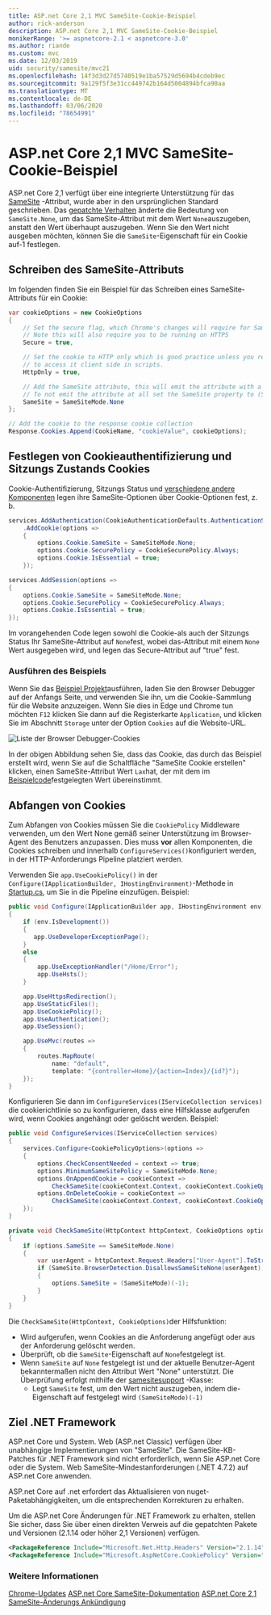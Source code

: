 ```yaml
---
title: ASP.net Core 2,1 MVC SameSite-Cookie-Beispiel
author: rick-anderson
description: ASP.net Core 2,1 MVC SameSite-Cookie-Beispiel
monikerRange: '>= aspnetcore-2.1 < aspnetcore-3.0'
ms.author: riande
ms.custom: mvc
ms.date: 12/03/2019
uid: security/samesite/mvc21
ms.openlocfilehash: 14f3d3d27d5740519e1ba57529d5694b4cdeb9ec
ms.sourcegitcommit: 9a129f5f3e31cc449742b164d5004894bfca90aa
ms.translationtype: MT
ms.contentlocale: de-DE
ms.lasthandoff: 03/06/2020
ms.locfileid: "78654991"
---
```

# <a name="aspnet-core-21-mvc-samesite-cookie-sample"></a>ASP.net Core 2,1 MVC SameSite-Cookie-Beispiel

ASP.net Core 2,1 verfügt über eine integrierte Unterstützung für das [SameSite](https://www.owasp.org/index.php/SameSite) -Attribut, wurde aber in den ursprünglichen Standard geschrieben. Das [gepatchte Verhalten](https://github.com/dotnet/aspnetcore/issues/8212) änderte die Bedeutung von `SameSite.None`, um das SameSite-Attribut mit dem Wert `None`auszugeben, anstatt den Wert überhaupt auszugeben. Wenn Sie den Wert nicht ausgeben möchten, können Sie die `SameSite`-Eigenschaft für ein Cookie auf-1 festlegen.

## <a name="sampleCode"></a>Schreiben des SameSite-Attributs

Im folgenden finden Sie ein Beispiel für das Schreiben eines SameSite-Attributs für ein Cookie:

```c#
var cookieOptions = new CookieOptions
{
    // Set the secure flag, which Chrome's changes will require for SameSite none.
    // Note this will also require you to be running on HTTPS
    Secure = true,

    // Set the cookie to HTTP only which is good practice unless you really do need
    // to access it client side in scripts.
    HttpOnly = true,

    // Add the SameSite attribute, this will emit the attribute with a value of none.
    // To not emit the attribute at all set the SameSite property to (SameSiteMode)(-1).
    SameSite = SameSiteMode.None
};

// Add the cookie to the response cookie collection
Response.Cookies.Append(CookieName, "cookieValue", cookieOptions);
```

## <a name="setting-cookie-authentication-and-session-state-cookies"></a>Festlegen von Cookieauthentifizierung und Sitzungs Zustands Cookies

Cookie-Authentifizierung, Sitzungs Status und [verschiedene andere Komponenten](https://docs.microsoft.com/aspnet/core/security/samesite?view=aspnetcore-2.1) legen ihre SameSite-Optionen über Cookie-Optionen fest, z. b.

```c#
services.AddAuthentication(CookieAuthenticationDefaults.AuthenticationScheme)
    .AddCookie(options =>
    {
        options.Cookie.SameSite = SameSiteMode.None;
        options.Cookie.SecurePolicy = CookieSecurePolicy.Always;
        options.Cookie.IsEssential = true;
    });

services.AddSession(options =>
{
    options.Cookie.SameSite = SameSiteMode.None;
    options.Cookie.SecurePolicy = CookieSecurePolicy.Always;
    options.Cookie.IsEssential = true;
});
```

Im vorangehenden Code legen sowohl die Cookie-als auch der Sitzungs Status Ihr SameSite-Attribut auf `None`fest, wobei das-Attribut mit einem `None` Wert ausgegeben wird, und legen das Secure-Attribut auf "true" fest.

### <a name="run-the-sample"></a>Ausführen des Beispiels

Wenn Sie das [Beispiel Projekt](https://github.com/blowdart/AspNetSameSiteSamples/tree/master/AspNetCore21MVC)ausführen, laden Sie den Browser Debugger auf der Anfangs Seite, und verwenden Sie ihn, um die Cookie-Sammlung für die Website anzuzeigen. Wenn Sie dies in Edge und Chrome tun möchten `F12` klicken Sie dann auf die Registerkarte `Application`, und klicken Sie im Abschnitt `Storage` unter der Option `Cookies` auf die Website-URL.

![Liste der Browser Debugger-Cookies](BrowserDebugger.png)

In der obigen Abbildung sehen Sie, dass das Cookie, das durch das Beispiel erstellt wird, wenn Sie auf die Schaltfläche "SameSite Cookie erstellen" klicken, einen SameSite-Attribut Wert `Lax`hat, der mit dem im [Beispielcode](#sampleCode)festgelegten Wert übereinstimmt.

## <a name="interception"></a>Abfangen von Cookies

Zum Abfangen von Cookies müssen Sie die `CookiePolicy` Middleware verwenden, um den Wert None gemäß seiner Unterstützung im Browser-Agent des Benutzers anzupassen. Dies muss **vor** allen Komponenten, die Cookies schreiben und innerhalb `ConfigureServices()`konfiguriert werden, in der HTTP-Anforderungs Pipeline platziert werden.

Verwenden Sie `app.UseCookiePolicy()` in der `Configure(IApplicationBuilder, IHostingEnvironment)`-Methode in [Startup.cs](https://github.com/blowdart/AspNetSameSiteSamples/blob/master/AspNetCore21MVC/Startup.cs), um Sie in die Pipeline einzufügen. Beispiel:

```c#
public void Configure(IApplicationBuilder app, IHostingEnvironment env)
{
    if (env.IsDevelopment())
    {
       app.UseDeveloperExceptionPage();
    }
    else
    {
        app.UseExceptionHandler("/Home/Error");
        app.UseHsts();
    }

    app.UseHttpsRedirection();
    app.UseStaticFiles();
    app.UseCookiePolicy();
    app.UseAuthentication();
    app.UseSession();

    app.UseMvc(routes =>
    {
        routes.MapRoute(
            name: "default",
            template: "{controller=Home}/{action=Index}/{id?}");
    });
}
```

Konfigurieren Sie dann im `ConfigureServices(IServiceCollection services)` die cookierichtlinie so zu konfigurieren, dass eine Hilfsklasse aufgerufen wird, wenn Cookies angehängt oder gelöscht werden. Beispiel:

```c#
public void ConfigureServices(IServiceCollection services)
{
    services.Configure<CookiePolicyOptions>(options =>
    {
        options.CheckConsentNeeded = context => true;
        options.MinimumSameSitePolicy = SameSiteMode.None;
        options.OnAppendCookie = cookieContext =>
            CheckSameSite(cookieContext.Context, cookieContext.CookieOptions);
        options.OnDeleteCookie = cookieContext =>
            CheckSameSite(cookieContext.Context, cookieContext.CookieOptions);
    });
}

private void CheckSameSite(HttpContext httpContext, CookieOptions options)
{
    if (options.SameSite == SameSiteMode.None)
    {
        var userAgent = httpContext.Request.Headers["User-Agent"].ToString();
        if (SameSite.BrowserDetection.DisallowsSameSiteNone(userAgent))
        {
            options.SameSite = (SameSiteMode)(-1);
        }
    }
}
```

Die `CheckSameSite(HttpContext, CookieOptions)`der Hilfsfunktion:

* Wird aufgerufen, wenn Cookies an die Anforderung angefügt oder aus der Anforderung gelöscht werden.
* Überprüft, ob die `SameSite`-Eigenschaft auf `None`festgelegt ist.
* Wenn `SameSite` auf `None` festgelegt ist und der aktuelle Benutzer-Agent bekanntermaßen nicht den Attribut Wert "None" unterstützt. Die Überprüfung erfolgt mithilfe der [samesitesupport](https://github.com/dotnet/AspNetCore.Docs/tree/master/aspnetcore/security/samesite/sample/snippets/SameSiteSupport.cs) -Klasse:
  * Legt `SameSite` fest, um den Wert nicht auszugeben, indem die-Eigenschaft auf festgelegt wird `(SameSiteMode)(-1)`

## <a name="targeting-net-framework"></a>Ziel .NET Framework

ASP.net Core und System. Web (ASP.net Classic) verfügen über unabhängige Implementierungen von "SameSite". Die SameSite-KB-Patches für .NET Framework sind nicht erforderlich, wenn Sie ASP.net Core oder die System. Web SameSite-Mindestanforderungen (.NET 4.7.2) auf ASP.net Core anwenden.

ASP.net Core auf .net erfordert das Aktualisieren von nuget-Paketabhängigkeiten, um die entsprechenden Korrekturen zu erhalten.

Um die ASP.net Core Änderungen für .NET Framework zu erhalten, stellen Sie sicher, dass Sie über einen direkten Verweis auf die gepatchten Pakete und Versionen (2.1.14 oder höher 2,1 Versionen) verfügen.

```xml
<PackageReference Include="Microsoft.Net.Http.Headers" Version="2.1.14" />
<PackageReference Include="Microsoft.AspNetCore.CookiePolicy" Version="2.1.14" />
```

### <a name="more-information"></a>Weitere Informationen
 
[Chrome-Updates](https://www.chromium.org/updates/same-site)
[ASP.net Core SameSite-Dokumentation](https://docs.microsoft.com/aspnet/core/security/samesite?view=aspnetcore-2.1)
[ASP.net Core 2,1 SameSite-Änderungs Ankündigung](https://github.com/dotnet/aspnetcore/issues/8212)